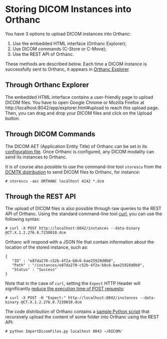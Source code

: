 # Storing DICOM Instances into Orthanc #

You have 3 options to upload DICOM instances into Orthanc:

  1. Use the embedded HTML interface (Orthanc Explorer);
  1. Use DICOM commands (C-Store or C-Move);
  1. Use the REST API of Orthanc.

These methods are described below. Each time a DICOM instance is successfully sent to Orthanc, it appears in [Orthanc Explorer](http://localhost:8042/app/explorer.html).

## Through Orthanc Explorer ##

The embedded HTML interface contains a user-friendly page to upload DICOM files. You have to open Google Chrome or Mozilla Firefox at http://localhost:8042/app/explorer.html#upload to reach this upload page. Then, you can drag and drop your DICOM files and click on the Upload button.

## Through DICOM Commands ##

The DICOM AET (Application Entity Title) of Orthanc can be set in its [configuration file](OrthancConfiguration.md). Once Orthanc is configured, any DICOM modality can send its instances to Orthanc.

It is of course also possible to use the command-line tool `storescu` from the [DCMTK distribution](http://dicom.offis.de/dcmtk.php.en) to send DICOM files to Orthanc, for instance:

```
# storescu -aec ORTHANC localhost 4242 *.dcm
```

## Through the REST API ##

The upload of DICOM files is also possible through raw queries to the REST API of Orthanc. Using the standard command-line tool [curl](http://curl.haxx.se/), you can use the following syntax:

```
# curl -X POST http://localhost:8042/instances --data-binary @CT.X.1.2.276.0.7230010.dcm
```

Orthanc will respond with a JSON file that contain information about the location of the stored instance, such as:

```
{
   "ID" : "e87da270-c52b-4f2a-b8c6-bae25928d0b0",
   "Path" : "/instances/e87da270-c52b-4f2a-b8c6-bae25928d0b0",
   "Status" : "Success"
}
```

Note that in the case of `curl`, setting the `Expect` HTTP Header will significantly [reduce the execution time of POST requests](http://stackoverflow.com/a/463277/881731):

```
# curl -X POST -H "Expect:" http://localhost:8042/instances --data-binary @CT.X.1.2.276.0.7230010.dcm
```

The code distribution of Orthanc contains a [sample Python script](http://orthanc.googlecode.com/hg/Resources/Samples/ImportDicomFiles/ImportDicomFiles.py) that recursively upload the content of some folder into Orthanc using the REST API:

```
# python ImportDicomFiles.py localhost 8042 ~/DICOM/
```